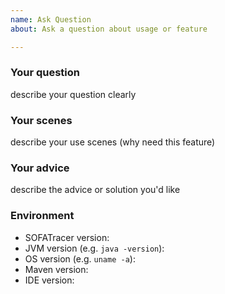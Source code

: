 ```yaml
---
name: Ask Question
about: Ask a question about usage or feature

---
```


### Your question

describe your question clearly

### Your scenes

describe your use scenes (why need this feature)

### Your advice

describe the advice or solution you'd like

### Environment

- SOFATracer version:
- JVM version (e.g. `java -version`):
- OS version (e.g. `uname -a`):
- Maven version:
- IDE version:


